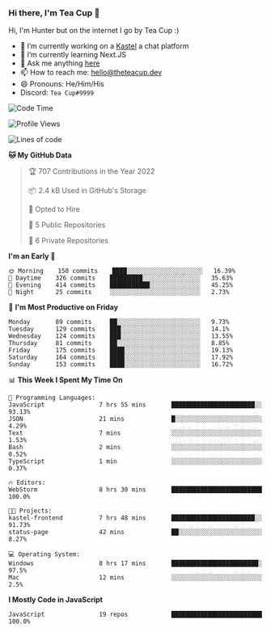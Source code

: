 ### Hi there, I'm Tea Cup 👋 

Hi, I'm Hunter but on the internet I go by Tea Cup :)

- 🔭 I’m currently working on a [Kastel](https://github.com/Kastelll) a chat platform
- 🌱 I’m currently learning Next.JS
- 💬 Ask me anything [here](https://github.com/TheTeaCup/TheTeaCup/issues)
- 📫 How to reach me: [hello@theteacup.dev](mailto:hello@theteacup.dev)
- 😄 Pronouns: He/Him/His
- Discord: `Tea Cup#9999`

<!--START_SECTION:waka-->
![Code Time](http://img.shields.io/badge/Code%20Time-200%20hrs%2044%20mins-blue)

![Profile Views](http://img.shields.io/badge/Profile%20Views-9-blue)

![Lines of code](https://img.shields.io/badge/From%20Hello%20World%20I%27ve%20Written-69%20Thousand%20lines%20of%20code-blue)

**🐱 My GitHub Data** 

> 🏆 707 Contributions in the Year 2022
 > 
> 📦 2.4 kB Used in GitHub's Storage 
 > 
> 💼 Opted to Hire
 > 
> 📜 5 Public Repositories 
 > 
> 🔑 6 Private Repositories  
 > 
**I'm an Early 🐤** 

```text
🌞 Morning    150 commits    ████░░░░░░░░░░░░░░░░░░░░░   16.39% 
🌆 Daytime    326 commits    █████████░░░░░░░░░░░░░░░░   35.63% 
🌃 Evening    414 commits    ███████████░░░░░░░░░░░░░░   45.25% 
🌙 Night      25 commits     ░░░░░░░░░░░░░░░░░░░░░░░░░   2.73%

```
📅 **I'm Most Productive on Friday** 

```text
Monday       89 commits     ██░░░░░░░░░░░░░░░░░░░░░░░   9.73% 
Tuesday      129 commits    ███░░░░░░░░░░░░░░░░░░░░░░   14.1% 
Wednesday    124 commits    ███░░░░░░░░░░░░░░░░░░░░░░   13.55% 
Thursday     81 commits     ██░░░░░░░░░░░░░░░░░░░░░░░   8.85% 
Friday       175 commits    ████░░░░░░░░░░░░░░░░░░░░░   19.13% 
Saturday     164 commits    ████░░░░░░░░░░░░░░░░░░░░░   17.92% 
Sunday       153 commits    ████░░░░░░░░░░░░░░░░░░░░░   16.72%

```


📊 **This Week I Spent My Time On** 

```text
💬 Programming Languages: 
JavaScript               7 hrs 55 mins       ███████████████████████░░   93.13% 
JSON                     21 mins             █░░░░░░░░░░░░░░░░░░░░░░░░   4.29% 
Text                     7 mins              ░░░░░░░░░░░░░░░░░░░░░░░░░   1.53% 
Bash                     2 mins              ░░░░░░░░░░░░░░░░░░░░░░░░░   0.52% 
TypeScript               1 min               ░░░░░░░░░░░░░░░░░░░░░░░░░   0.37%

🔥 Editors: 
WebStorm                 8 hrs 30 mins       █████████████████████████   100.0%

🐱‍💻 Projects: 
kastel-frontend          7 hrs 48 mins       ███████████████████████░░   91.73% 
status-page              42 mins             ██░░░░░░░░░░░░░░░░░░░░░░░   8.27%

💻 Operating System: 
Windows                  8 hrs 17 mins       ████████████████████████░   97.5% 
Mac                      12 mins             ░░░░░░░░░░░░░░░░░░░░░░░░░   2.5%

```

**I Mostly Code in JavaScript** 

```text
JavaScript               19 repos            █████████████████████████   100.0%

```



<!--END_SECTION:waka-->
